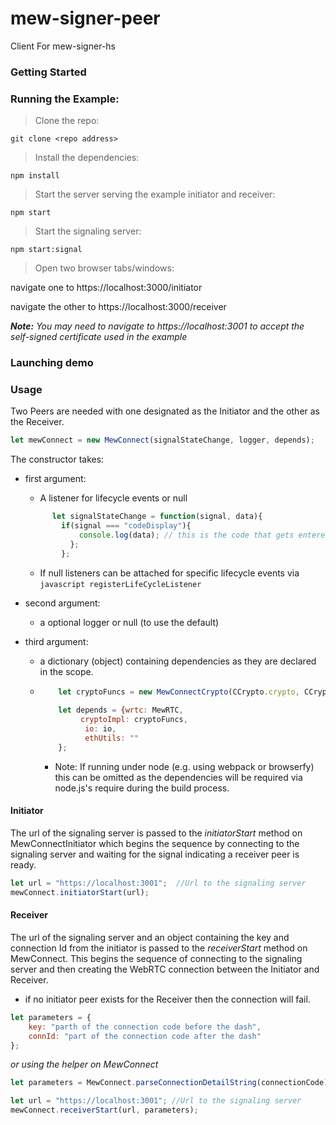 # mew-signer-peer
Client For mew-signer-hs


### Getting Started


### Running the Example:
>Clone the repo:

`git clone <repo address>`

>Install the dependencies:

`npm install`

>Start the server serving the example initiator and receiver:

`npm start`

>Start the signaling server:

`npm start:signal`

>Open two browser tabs/windows:

navigate one to https://localhost:3000/initiator

navigate the other to https://localhost:3000/receiver

_**Note:** You may need to navigate to https://localhost:3001 to accept the self-signed certificate used in the example_

### Launching demo


### Usage

Two Peers are needed with one designated as the Initiator and the other as the Receiver.


```javascript
let mewConnect = new MewConnect(signalStateChange, logger, depends);
```
The constructor takes:
- first argument:  
    - A listener for lifecycle events or null
  ```javascript
        let signalStateChange = function(signal, data){
          if(signal === "codeDisplay"){
              console.log(data); // this is the code that gets entered into the receiver
            };
          };
   ```
    - If null listeners can be attached for specific lifecycle events via ```javascript registerLifeCycleListener```


- second argument:
    - a optional logger or null (to use the default)
- third argument: 
    - a dictionary (object) containing dependencies as they are declared in the scope.
    - ```javascript
          let cryptoFuncs = new MewConnectCrypto(CCrypto.crypto, CCrypto.secp256k1, EthUtilities, BBuffer.Buffer);
          
          let depends = {wrtc: MewRTC,
               cryptoImpl: cryptoFuncs,
                io: io, 
                ethUtils: ""
          };
      ```
        - Note: If running under node (e.g. using webpack or browserfy) this can be omitted as the dependencies will be required via node.js's require during the build process.

#### Initiator

The url of the signaling server is passed to the _initiatorStart_ method on MewConnectInitiator which begins the sequence by connecting to the signaling server and waiting for the signal indicating a receiver peer is ready.
```javascript
let url = "https://localhost:3001";  //Url to the signaling server
mewConnect.initiatorStart(url);
```


#### Receiver

The url of the signaling server and an object containing the key and connection Id from the initiator is passed to the _receiverStart_ method on MewConnect.  This begins the sequence of connecting to the signaling server and then creating the WebRTC connection between the Initiator and Receiver.
- if no initiator peer exists for the Receiver then the connection will fail.

```javascript
let parameters = {
    key: "parth of the connection code before the dash",
    connId: "part of the connection code after the dash"
};
```
_or using the helper on MewConnect_

```javascript
let parameters = MewConnect.parseConnectionDetailString(connectionCode);
```

```javascript
let url = "https://localhost:3001"; //Url to the signaling server
mewConnect.receiverStart(url, parameters);
```
